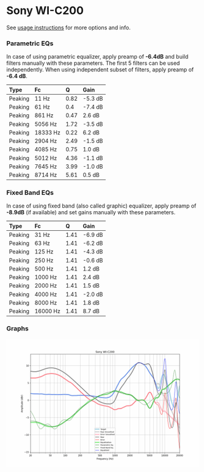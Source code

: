 # Sony WI-C200
See [usage instructions](https://github.com/jaakkopasanen/AutoEq#usage) for more options and info.

### Parametric EQs
In case of using parametric equalizer, apply preamp of **-6.4dB** and build filters manually
with these parameters. The first 5 filters can be used independently.
When using independent subset of filters, apply preamp of **-6.4 dB**.

| Type    | Fc       |    Q | Gain    |
|:--------|:---------|:-----|:--------|
| Peaking | 11 Hz    | 0.82 | -5.3 dB |
| Peaking | 61 Hz    | 0.4  | -7.4 dB |
| Peaking | 861 Hz   | 0.47 | 2.6 dB  |
| Peaking | 5056 Hz  | 1.72 | -3.5 dB |
| Peaking | 18333 Hz | 0.22 | 6.2 dB  |
| Peaking | 2904 Hz  | 2.49 | -1.5 dB |
| Peaking | 4085 Hz  | 0.75 | 1.0 dB  |
| Peaking | 5012 Hz  | 4.36 | -1.1 dB |
| Peaking | 7645 Hz  | 3.99 | -1.0 dB |
| Peaking | 8714 Hz  | 5.61 | 0.5 dB  |

### Fixed Band EQs
In case of using fixed band (also called graphic) equalizer, apply preamp of **-8.9dB**
(if available) and set gains manually with these parameters.

| Type    | Fc       |    Q | Gain    |
|:--------|:---------|:-----|:--------|
| Peaking | 31 Hz    | 1.41 | -6.9 dB |
| Peaking | 63 Hz    | 1.41 | -6.2 dB |
| Peaking | 125 Hz   | 1.41 | -4.3 dB |
| Peaking | 250 Hz   | 1.41 | -0.6 dB |
| Peaking | 500 Hz   | 1.41 | 1.2 dB  |
| Peaking | 1000 Hz  | 1.41 | 2.4 dB  |
| Peaking | 2000 Hz  | 1.41 | 1.5 dB  |
| Peaking | 4000 Hz  | 1.41 | -2.0 dB |
| Peaking | 8000 Hz  | 1.41 | 1.8 dB  |
| Peaking | 16000 Hz | 1.41 | 8.7 dB  |

### Graphs
![](./Sony%20WI-C200.png)